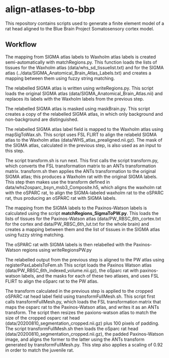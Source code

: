 # align-atlases-to-bbp

This repository contains scripts used to generate a finite element model of a rat head aligned to the Blue Brain Project Somatosensory cortex model.

## Workflow

The mapping from SIGMA atlas labels to Waxholm atlas labels is created semi-automatically with matchRegions.py. This function loads the lists of tissues for the Waxholm atlas (data/whs_sd_tissuelist.txt) and for the SIGMA atlas (../data/SIGMA_Anatomical_Brain_Atlas_Labels.txt) and creates a mapping between them using fuzzy string matching.

The relabelled SIGMA atlas is written using writeRegions.py. This script loads the original SIGMA atlas (data/SIGMA_Anatomical_Brain_Atlas.nii) and replaces its labels with the Waxholm labels from the previous step.

The relabelled SIGMA atlas is masked using maskBrain.py. This script creates a copy of the relabelled SIGMA atlas, in which only background and non-background are distinguished.

The relabelled SIGMA atlas label field is mapped to the Waxholm atlas using mapSigToWax.sh. This script uses FSL FLIRT to align the relabeld SIGMA atlas to the Waxholm atlas (data/WHS_atlas_prealigned.nii.gz). The mask of the SIGMA atlas, calculated in the previous step, is also used as an input to this step.

The script transform.sh is run next. This first calls the script transform.py, which converts the FSL transformation matrix to an ANTs transformation matrix. transform.sh then applies the ANTs transformation to the original SIGMA atlas; this produces a Waxholm rat with the original SIGMA labels.  This step then makes use the transform defined in data/whs2osparc_bsyn_msb3_Composite.h5, which aligns the waxholm rat with the oSPARC rat, to align the SIGMA-labeled waxholm rat to the oSPARC rat, thus producing an oSPARC rat with SIGMA labels.

The mapping from the SIGMA labels to the Paxinos-Watson labels is calculated using the script **matchRegions_SigmaToPW.py**. This loads the lists of tissues for the Paxinos-Watson atlas (data/PW_RBSC_6th_cortex.txt for the cortex and data/PW_RBSC_6th_lut.txt for the whole brain) and creates a mapping between them and the list of tissues in the SIGMA atlas using fuzzy string matching.

 The oSPARC rat with SIGMA labels is then relabelled with the Paxinos-Watson regions using writeRegionsPW.py

The relabelled output from the previous step is aligned to the PW atlas using registerPaxLabelsToFem.sh This script loads the Paxinos Watson atlas (data/PW_RBSC_6th_indexed_volume.nii.gz), the oSparc rat with paxinos-watson labels, and the masks for each of these two atlases, and uses FSL FLIRT to align the oSparc rat to the PW atlas.

The transform calculated in the previous step is applied to the cropped oSPARC rat head label field using transformFullMesh.sh. This script first calls transformFullMesh.py, which loads the FSL transformation matrix that maps the osparc rat to the Paxinos-Watson atlas, and writes it as an ANTs transform. The script then resizes the paxions-watson atlas to match the size of the cropped osparc rat head (data/20200810_segmentation_cropped.nii.gz) plus 100 pixels of padding. 
The script transformFullMesh.sh then loads the oSparc  rat head (data/20200810_segmentation_cropped.nii.gz),  the padded Paxinos-Watson image, and aligns the former to the latter using the ANTs transform generated by transformFullMesh.py. This step also applies a scaling of 0.92 in order to match the juvenile rat.
